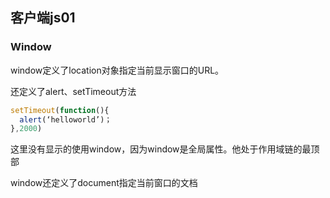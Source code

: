## 客户端js01

### Window

window定义了location对象指定当前显示窗口的URL。

还定义了alert、setTimeout方法

```js
setTimeout(function(){
  alert(‘helloworld’)；
},2000)
```

这里没有显示的使用window，因为window是全局属性。他处于作用域链的最顶部

window还定义了document指定当前窗口的文档

